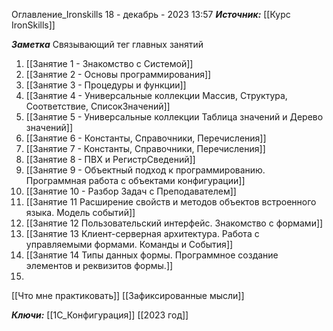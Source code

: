 
Оглавление_Ironskills
 18 - декабрь - 2023  13:57 
***Источник:***  [[Курс IronSkills]] 

***Заметка*** 
Связывающий тег главных занятий
1. [[Занятие 1 - Знакомство с Системой]]
2. [[Занятие 2 - Основы программирования]]
3. [[Занятие 3 - Процедуры и функции]]
4. [[Занятие 4 - Универсальные коллекции Массив, Структура, Соответствие, СписокЗначений]]
5. [[Занятие 5 - Универсальные коллекции Таблица значений  и Дерево значений]]
6. [[Занятие 6 - Константы, Справочники, Перечисления]]
7. [[Занятие 7 - Константы, Справочники, Перечисления]]
8. [[Занятие 8 - ПВХ и РегистрСведений]]
9. [[Занятие 9 - Объектный подход к программированию. Программная работа с объектами конфигурации]]
10. [[Занятие 10 - Разбор Задач с Преподавателем]]
11. [[Занятие 11 Расширение свойств и методов объектов встроенного языка. Модель событий]]
12. [[Занятие 12 Пользовательский интерфейс. Знакомство с формами]]
13. [[Занятие 13 Клиент-серверная архитектура. Работа с управляемыми формами. Команды и События]]
14. [[Занятие 14 Типы данных формы. Программное создание элементов и реквизитов формы.]]
15. 



[[Что мне практиковать]]
[[Зафиксированные мысли]]

***Ключи:*** [[1С_Конфигурация]] [[2023 год]]